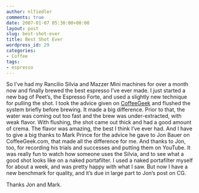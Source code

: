 ```yaml
---
author: nlfiedler
comments: true
date: 2007-01-07 05:30:00+00:00
layout: post
slug: best-shot-ever
title: Best Shot Ever
wordpress_id: 29
categories:
- Coffee
tags:
- espresso
---
```


So I’ve had my Rancilio Silvia and Mazzer Mini machines for over a month now and finally brewed the best espresso I’ve ever made. I just started a new bag of Peet’s, the Espresso Forte, and used a slightly new technique for pulling the shot. I took the advice given on [CoffeeGeek](http://www.coffeegeek.com/) and flushed the system briefly before brewing. It made a big difference. Prior to that, the water was coming out too fast and the brew was under-extracted, with weak flavor. With flushing, the shot came out thick and had a good amount of crema. The flavor was amazing, the best I think I’ve ever had. And I have to give a big thanks to Mark Prince for the advice he gave to Jon Bauer on CoffeeGeek.com, that made all the difference for me. And thanks to Jon, too, for recording his trials and successes and putting them on YouTube. It was really fun to watch how someone uses the Silvia, and to see what a good shot looks like on a naked portafilter. I used a naked portafilter myself for about a week, and was pretty happy with what I saw. But now I have a new benchmark for quality, and it’s due in large part to Jon’s post on CG.

   

Thanks Jon and Mark.
